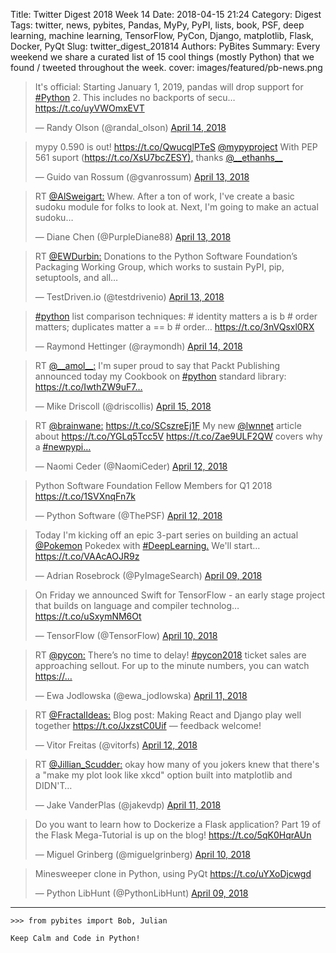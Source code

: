 Title: Twitter Digest 2018 Week 14
Date: 2018-04-15 21:24
Category: Digest
Tags: twitter, news, pybites, Pandas, MyPy, PyPI, lists, book, PSF, deep learning, machine learning, TensorFlow, PyCon, Django, matplotlib, Flask, Docker, PyQt
Slug: twitter_digest_201814
Authors: PyBites
Summary: Every weekend we share a curated list of 15 cool things (mostly Python) that we found / tweeted throughout the week.
cover: images/featured/pb-news.png

<blockquote class="twitter-tweet"><p>It's official: Starting January 1, 2019, pandas will drop support for <a href="https://twitter.com/search/#Python" target="_blank">#Python</a> 2. This includes no backports of secu… <a href="https://t.co/uyVWOmxEVT" title="https://t.co/uyVWOmxEVT" target="_blank">https://t.co/uyVWOmxEVT</a></p>— Randy Olson (@randal_olson) <a href="https://twitter.com/randal_olson/status/985215366891646976" data-datetime="2018-04-14T17:57:02+00:00">April 14, 2018</a></blockquote>

<blockquote class="twitter-tweet"><p>mypy 0.590 is out! <a href="https://t.co/QwucglPTeS" title="https://t.co/QwucglPTeS" target="_blank">https://t.co/QwucglPTeS</a> <a href="https://twitter.com/@mypyproject" target="_blank">@mypyproject</a> With PEP 561 suport (<a href="https://t.co/XsU7bcZESY)," title="https://t.co/XsU7bcZESY)," target="_blank">https://t.co/XsU7bcZESY),</a> thanks <a href="https://twitter.com/@__ethanhs__" target="_blank">@__ethanhs__</a></p>— Guido van Rossum (@gvanrossum) <a href="https://twitter.com/gvanrossum/status/984910718410547200" data-datetime="2018-04-13T21:46:28+00:00">April 13, 2018</a></blockquote>

<blockquote class="twitter-tweet"><p>RT <a href="https://twitter.com/@AlSweigart:" target="_blank">@AlSweigart:</a> Whew. After a ton of work, I've create a basic sudoku module for folks to look at. Next, I'm going to make an actual sudoku…</p>— Diane Chen (@PurpleDiane88) <a href="https://twitter.com/PurpleDiane88/status/984691534166544384" data-datetime="2018-04-13T07:15:31+00:00">April 13, 2018</a></blockquote>

<blockquote class="twitter-tweet"><p>RT <a href="https://twitter.com/@EWDurbin:" target="_blank">@EWDurbin:</a> Donations to the Python Software Foundation’s Packaging Working Group, which works to sustain PyPI, pip, setuptools, and all…</p>— TestDriven.io (@testdrivenio) <a href="https://twitter.com/testdrivenio/status/984932902692577280" data-datetime="2018-04-13T23:14:37+00:00">April 13, 2018</a></blockquote>

<blockquote class="twitter-tweet"><p><a href="https://twitter.com/search/#python" target="_blank">#python</a> list comparison techniques: # identity matters a is b # order matters; duplicates matter a == b # order… <a href="https://t.co/3nVQsxl0RX" title="https://t.co/3nVQsxl0RX" target="_blank">https://t.co/3nVQsxl0RX</a></p>— Raymond Hettinger (@raymondh) <a href="https://twitter.com/raymondh/status/985216546103422976" data-datetime="2018-04-14T18:01:43+00:00">April 14, 2018</a></blockquote>

<blockquote class="twitter-tweet"><p>RT <a href="https://twitter.com/@__amol__:" target="_blank">@__amol__:</a> I'm super proud to say that Packt Publishing announced today my Cookbook on <a href="https://twitter.com/search/#python" target="_blank">#python</a> standard library: <a href="https://t.co/IwthZW9uF7…" title="https://t.co/IwthZW9uF7…" target="_blank">https://t.co/IwthZW9uF7…</a></p>— Mike Driscoll (@driscollis) <a href="https://twitter.com/driscollis/status/985314973369892864" data-datetime="2018-04-15T00:32:50+00:00">April 15, 2018</a></blockquote>

<blockquote class="twitter-tweet"><p>RT <a href="https://twitter.com/@brainwane:" target="_blank">@brainwane:</a> <a href="https://t.co/SCszreEj1F" title="https://t.co/SCszreEj1F" target="_blank">https://t.co/SCszreEj1F</a> My new <a href="https://twitter.com/@lwnnet" target="_blank">@lwnnet</a> article about <a href="https://t.co/YGLq5Tcc5V" title="https://t.co/YGLq5Tcc5V" target="_blank">https://t.co/YGLq5Tcc5V</a> <a href="https://t.co/Zae9ULF2QW" title="https://t.co/Zae9ULF2QW" target="_blank">https://t.co/Zae9ULF2QW</a> covers why a <a href="https://twitter.com/search/#newpypi…" target="_blank">#newpypi…</a></p>— Naomi Ceder (@NaomiCeder) <a href="https://twitter.com/NaomiCeder/status/984281443789692929" data-datetime="2018-04-12T04:05:57+00:00">April 12, 2018</a></blockquote>

<blockquote class="twitter-tweet"><p>Python Software Foundation Fellow Members for Q1 2018 <a href="https://t.co/1SVXnqFn7k" title="https://t.co/1SVXnqFn7k" target="_blank">https://t.co/1SVXnqFn7k</a></p>— Python Software (@ThePSF) <a href="https://twitter.com/ThePSF/status/984491905152151552" data-datetime="2018-04-12T18:02:15+00:00">April 12, 2018</a></blockquote>

<blockquote class="twitter-tweet"><p>Today I'm kicking off an epic 3-part series on building an actual <a href="https://twitter.com/@Pokemon" target="_blank">@Pokemon</a> Pokedex with <a href="https://twitter.com/search/#DeepLearning." target="_blank">#DeepLearning.</a> We'll start… <a href="https://t.co/VAAcAOJR9z" title="https://t.co/VAAcAOJR9z" target="_blank">https://t.co/VAAcAOJR9z</a></p>— Adrian Rosebrock (@PyImageSearch) <a href="https://twitter.com/PyImageSearch/status/983345401578352640" data-datetime="2018-04-09T14:06:28+00:00">April 09, 2018</a></blockquote>

<blockquote class="twitter-tweet"><p>On Friday we announced Swift for TensorFlow - an early stage project that builds on language and compiler technolog… <a href="https://t.co/uSxymNM6Ot" title="https://t.co/uSxymNM6Ot" target="_blank">https://t.co/uSxymNM6Ot</a></p>— TensorFlow (@TensorFlow) <a href="https://twitter.com/TensorFlow/status/983786170760007682" data-datetime="2018-04-10T19:17:55+00:00">April 10, 2018</a></blockquote>

<blockquote class="twitter-tweet"><p>RT <a href="https://twitter.com/@pycon:" target="_blank">@pycon:</a> There’s no time to delay! <a href="https://twitter.com/search/#pycon2018" target="_blank">#pycon2018</a> ticket sales are approaching sellout. For up to the minute numbers, you can watch <a href="https://…" title="https://…" target="_blank">https://…</a></p>— Ewa Jodlowska (@ewa_jodlowska) <a href="https://twitter.com/ewa_jodlowska/status/984098283202203648" data-datetime="2018-04-11T15:58:09+00:00">April 11, 2018</a></blockquote>

<blockquote class="twitter-tweet"><p>RT <a href="https://twitter.com/@FractalIdeas:" target="_blank">@FractalIdeas:</a> Blog post: Making React and Django play well together <a href="https://t.co/JxzstC0Uif" title="https://t.co/JxzstC0Uif" target="_blank">https://t.co/JxzstC0Uif</a> — feedback welcome!</p>— Vitor Freitas (@vitorfs) <a href="https://twitter.com/vitorfs/status/984382360505454592" data-datetime="2018-04-12T10:46:58+00:00">April 12, 2018</a></blockquote>

<blockquote class="twitter-tweet"><p>RT <a href="https://twitter.com/@Jillian_Scudder:" target="_blank">@Jillian_Scudder:</a> okay how many of you jokers knew that there's a "make my plot look like xkcd" option built into matplotlib and DIDN'T…</p>— Jake VanderPlas (@jakevdp) <a href="https://twitter.com/jakevdp/status/984096949715390464" data-datetime="2018-04-11T15:52:51+00:00">April 11, 2018</a></blockquote>

<blockquote class="twitter-tweet"><p>Do you want to learn how to Dockerize a Flask application? Part 19 of the Flask Mega-Tutorial is up on the blog! <a href="https://t.co/5qK0HqrAUn" title="https://t.co/5qK0HqrAUn" target="_blank">https://t.co/5qK0HqrAUn</a></p>— Miguel Grinberg (@miguelgrinberg) <a href="https://twitter.com/miguelgrinberg/status/983769257262501889" data-datetime="2018-04-10T18:10:43+00:00">April 10, 2018</a></blockquote>

<blockquote class="twitter-tweet"><p>Minesweeper clone in Python, using PyQt <a href="https://t.co/uYXoDjcwgd" title="https://t.co/uYXoDjcwgd" target="_blank">https://t.co/uYXoDjcwgd</a></p>— Python LibHunt (@PythonLibHunt) <a href="https://twitter.com/PythonLibHunt/status/983466453809549313" data-datetime="2018-04-09T22:07:29+00:00">April 09, 2018</a></blockquote>


---

	>>> from pybites import Bob, Julian

	Keep Calm and Code in Python!
